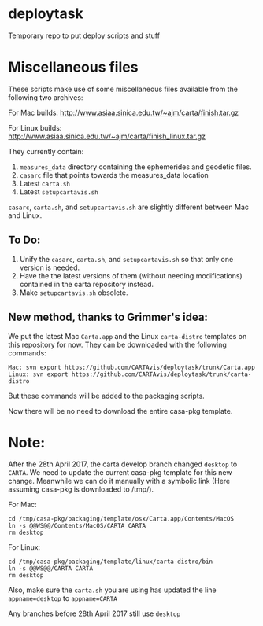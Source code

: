 # deploytask
Temporary repo to put deploy scripts and stuff


# Miscellaneous files
These scripts make use of some miscellaneous files available from the following two archives: 

For Mac builds: http://www.asiaa.sinica.edu.tw/~ajm/carta/finish.tar.gz

For Linux builds: http://www.asiaa.sinica.edu.tw/~ajm/carta/finish_linux.tar.gz

They currently contain: 
1. `measures_data` directory containing the ephemerides and geodetic files.
2. `casarc` file that points towards the measures_data location
3. Latest `carta.sh`
4. Latest `setupcartavis.sh`

`casarc`, `carta.sh`, and `setupcartavis.sh`  are slightly different between Mac and Linux.

## To Do:
1. Unify the `casarc`, `carta.sh`, and `setupcartavis.sh` so that only one version is needed.
2. Have the the latest versions of them (without needing modifications) contained in the carta repository instead.
3. Make `setupcartavis.sh` obsolete.


## New method, thanks to Grimmer's idea:

We put the latest Mac `Carta.app` and the Linux `carta-distro` templates on this repository for now.
They can be downloaded with the following commands:
```
Mac: svn export https://github.com/CARTAvis/deploytask/trunk/Carta.app
Linux: svn export https://github.com/CARTAvis/deploytask/trunk/carta-distro
```
But these commands will be added to the packaging scripts.

Now there will be no need to download the entire casa-pkg template.

# Note:
After the 28th April 2017, the carta develop branch changed `desktop` to `CARTA`. 
We need to update the current casa-pkg template for this new change.
Meanwhile we can do it manually with a symbolic link (Here assuming casa-pkg is downloaded to /tmp/).

For Mac:
```
cd /tmp/casa-pkg/packaging/template/osx/Carta.app/Contents/MacOS
ln -s @@WS@@/Contents/MacOS/CARTA CARTA
rm desktop
```

For Linux:
```
cd /tmp/casa-pkg/packaging/template/linux/carta-distro/bin
ln -s @@WS@@/CARTA CARTA
rm desktop
```

Also, make sure the `carta.sh` you are using has updated the line `appname=desktop` to `appname=CARTA`

Any branches before 28th April 2017 still use `desktop`


